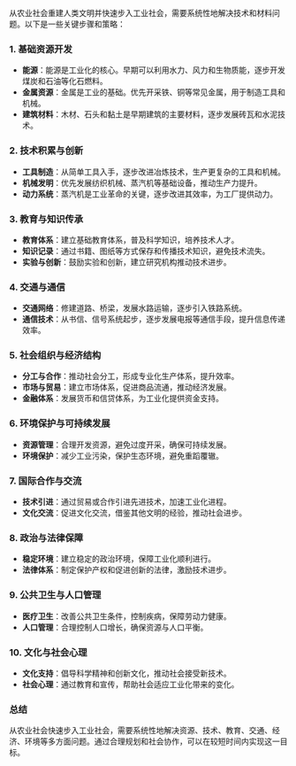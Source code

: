 从农业社会重建人类文明并快速步入工业社会，需要系统性地解决技术和材料问题。以下是一些关键步骤和策略：

### 1. **基础资源开发**
   - **能源**：能源是工业化的核心。早期可以利用水力、风力和生物质能，逐步开发煤炭和石油等化石燃料。
   - **金属资源**：金属是工业的基础。优先开采铁、铜等常见金属，用于制造工具和机械。
   - **建筑材料**：木材、石头和黏土是早期建筑的主要材料，逐步发展砖瓦和水泥技术。

### 2. **技术积累与创新**
   - **工具制造**：从简单工具入手，逐步改进冶炼技术，生产更复杂的工具和机械。
   - **机械发明**：优先发展纺织机械、蒸汽机等基础设备，推动生产力提升。
   - **动力系统**：蒸汽机是工业革命的关键，逐步改进其效率，为工厂提供动力。

### 3. **教育与知识传承**
   - **教育体系**：建立基础教育体系，普及科学知识，培养技术人才。
   - **知识记录**：通过书籍、图纸等方式保存和传播技术知识，避免技术流失。
   - **实验与创新**：鼓励实验和创新，建立研究机构推动技术进步。

### 4. **交通与通信**
   - **交通网络**：修建道路、桥梁，发展水路运输，逐步引入铁路系统。
   - **通信技术**：从书信、信号系统起步，逐步发展电报等通信手段，提升信息传递效率。

### 5. **社会组织与经济结构**
   - **分工与合作**：推动社会分工，形成专业化生产体系，提升效率。
   - **市场与贸易**：建立市场体系，促进商品流通，推动经济发展。
   - **金融体系**：发展货币和信贷体系，为工业化提供资金支持。

### 6. **环境保护与可持续发展**
   - **资源管理**：合理开发资源，避免过度开采，确保可持续发展。
   - **环境保护**：减少工业污染，保护生态环境，避免重蹈覆辙。

### 7. **国际合作与交流**
   - **技术引进**：通过贸易或合作引进先进技术，加速工业化进程。
   - **文化交流**：促进文化交流，借鉴其他文明的经验，推动社会进步。

### 8. **政治与法律保障**
   - **稳定环境**：建立稳定的政治环境，保障工业化顺利进行。
   - **法律体系**：制定保护产权和促进创新的法律，激励技术进步。

### 9. **公共卫生与人口管理**
   - **医疗卫生**：改善公共卫生条件，控制疾病，保障劳动力健康。
   - **人口管理**：合理控制人口增长，确保资源与人口平衡。

### 10. **文化与社会心理**
   - **文化支持**：倡导科学精神和创新文化，推动社会接受新技术。
   - **社会心理**：通过教育和宣传，帮助社会适应工业化带来的变化。

### 总结
从农业社会快速步入工业社会，需要系统性地解决资源、技术、教育、交通、经济、环境等多方面问题。通过合理规划和社会协作，可以在较短时间内实现这一目标。